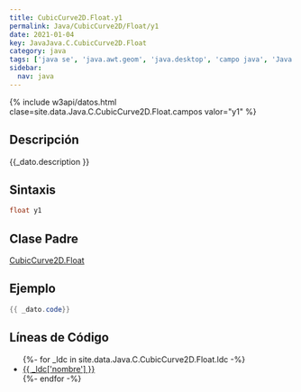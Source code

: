 ```yaml
---
title: CubicCurve2D.Float.y1
permalink: Java/CubicCurve2D/Float/y1
date: 2021-01-04
key: JavaJava.C.CubicCurve2D.Float
category: java
tags: ['java se', 'java.awt.geom', 'java.desktop', 'campo java', 'Java 1.2']
sidebar: 
  nav: java
---
```


{% include w3api/datos.html clase=site.data.Java.C.CubicCurve2D.Float.campos valor="y1" %}

## Descripción
{{_dato.description }}

## Sintaxis
~~~java
float y1
~~~

## Clase Padre
[CubicCurve2D.Float](/Java/CubicCurve2D/Float/)

## Ejemplo
~~~java
{{ _dato.code}}
~~~

## Líneas de Código
<ul>
{%- for _ldc in site.data.Java.C.CubicCurve2D.Float.ldc -%}
   <li>
       <a href="{{_ldc['url'] }}">{{ _ldc['nombre'] }}</a>
   </li>
{%- endfor -%}
</ul>
